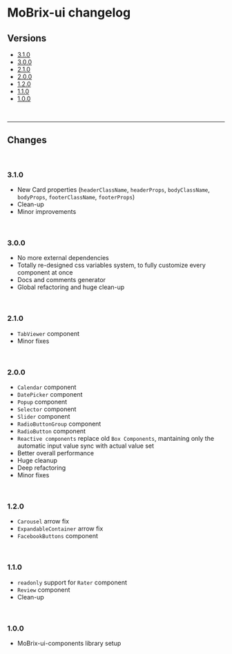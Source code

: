 # MoBrix-ui changelog

## Versions

- [3.1.0](#310)
- [3.0.0](#300)
- [2.1.0](#210)
- [2.0.0](#200)
- [1.2.0](#120)
- [1.1.0](#110)
- [1.0.0](#100)

<br>

---

## Changes

<br>

### 3.1.0

- New Card properties (`headerClassName`, `headerProps`, `bodyClassName`, `bodyProps`, `footerClassName`, `footerProps`)
- Clean-up
- Minor improvements

<br>

### 3.0.0

- No more external dependencies
- Totally re-designed css variables system, to fully customize every component at once
- Docs and comments generator
- Global refactoring and huge clean-up

<br>

### 2.1.0

- `TabViewer` component
- Minor fixes

<br>

### 2.0.0

- `Calendar` component
- `DatePicker` component
- `Popup` component
- `Selector` component
- `Slider` component
- `RadioButtonGroup` component
- `RadioButton` component
- `Reactive components` replace old `Box Components`, mantaining only the automatic input value sync with actual value set
- Better overall performance
- Huge cleanup
- Deep refactoring
- Minor fixes

<br>

### 1.2.0

- `Carousel` arrow fix
- `ExpandableContainer` arrow fix
- `FacebookButtons` component

<br>

### 1.1.0

- `readonly` support for `Rater` component
- `Review` component
- Clean-up

<br>

### 1.0.0

- MoBrix-ui-components library setup

